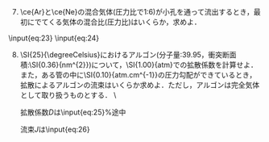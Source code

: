 <!--
-->

7. \ce{Ar}と\ce{Ne}の混合気体(圧力比で1:6)が小孔を通って流出するとき，最初にでてくる気体の混合比(圧力比)はいくらか，求めよ．

\input{eq:23}
\input{eq:24}

8. \SI{25}{\degreeCelsius}におけるアルゴン(分子量:39.95，衝突断面積:\SI{0.36}{nm^{2}})について，\SI{1.00}{atm}での拡散係数を計算せよ．また，ある管の中に\SI{0.10}{atm.cm^{-1}}の圧力勾配ができているとき，拡散によるアルゴンの流束はいくらか求めよ．ただし，アルゴンは完全気体として取り扱うものとする． \\

    拡散係数$D$は\input{eq:25}%途中
    
    流束$J$は\input{eq:26}
    